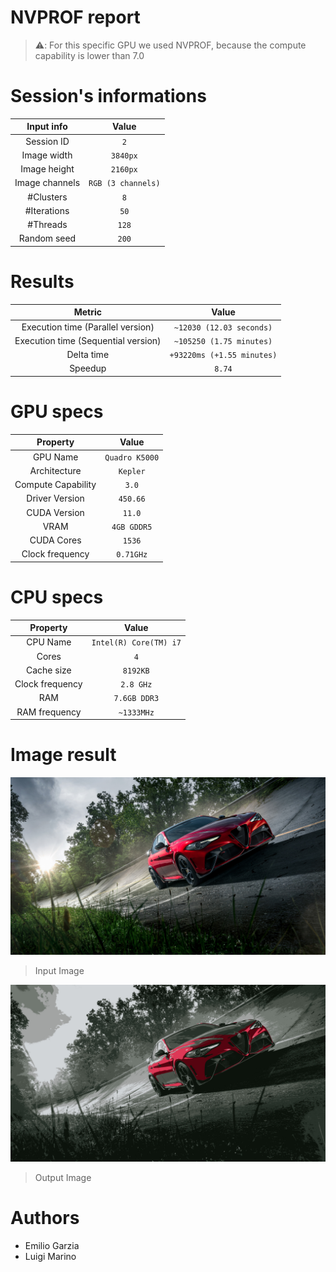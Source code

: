 # NVPROF report

> ⚠️: For this specific GPU we used NVPROF, because the compute capability is lower than 7.0

# Session's informations

| Input info | Value |
|:-:|:-:|
| Session ID | `2` |
| Image width | `3840px` |
| Image height | `2160px` |
| Image channels | `RGB (3 channels)` |
| #Clusters | `8` |
| #Iterations | `50` |
| #Threads | `128` |
| Random seed | `200` |

# Results

| Metric | Value |
|:-:|:-:|
| Execution time (Parallel version)| `~12030 (12.03 seconds)` |
| Execution time (Sequential version)| `~105250 (1.75 minutes)` |
| Delta time | `+93220ms (+1.55 minutes)` |
| Speedup | `8.74` |

# GPU specs

| Property | Value |
|:-:|:-:|
| GPU Name | `Quadro K5000` |
| Architecture | `Kepler` |
| Compute Capability | `3.0` |
| Driver Version | `450.66` |
| CUDA Version | `11.0` |
| VRAM  | `4GB GDDR5` |
| CUDA Cores  | `1536` |
| Clock frequency | `0.71GHz` |

# CPU specs

| Property | Value |
|:-:|:-:|
| CPU Name | `Intel(R) Core(TM) i7` |
| Cores | `4` |
| Cache size | `8192KB` |
| Clock frequency | `2.8 GHz` |
| RAM | `7.6GB DDR3` |
| RAM frequency | `~1333MHz` |

# Image result

![input](./input_image.jpg)

> Input Image

![output](output_image.jpg)

> Output Image

# Authors

* Emilio Garzia
* Luigi Marino